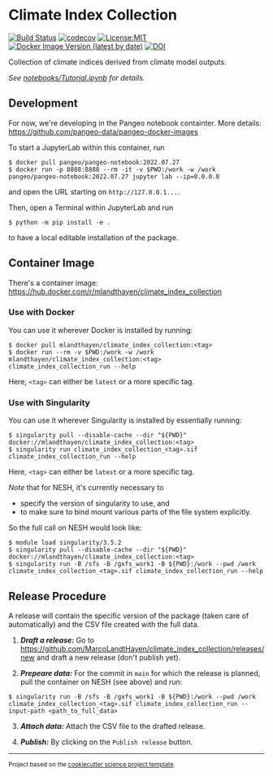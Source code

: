 # Climate Index Collection

[![Build Status](https://github.com/MarcoLandtHayen/climate_index_collection/workflows/Tests/badge.svg)](https://github.com/MarcoLandtHayen/climate_index_collection/actions)
[![codecov](https://codecov.io/gh/MarcoLandtHayen/climate_index_collection/branch/main/graph/badge.svg)](https://codecov.io/gh/MarcoLandtHayen/climate_index_collection)
[![License:MIT](https://img.shields.io/badge/License-MIT-lightgray.svg?style=flt-square)](https://opensource.org/licenses/MIT)
[![Docker Image Version (latest by date)](https://img.shields.io/docker/v/mlandthayen/climate_index_collection?label=DockerHub)](https://hub.docker.com/r/mlandthayen/climate_index_collection/tags)
[![DOI](https://zenodo.org/badge/DOI/10.5281/zenodo.7440574.svg)](https://doi.org/10.5281/zenodo.7440574)


Collection of climate indices derived from climate model outputs.


_See [notebooks/Tutorial.ipynb](notebooks/Tutorial.ipynb) for details._


## Development

For now, we're developing in the Pangeo notebook containter. More details: https://github.com/pangeo-data/pangeo-docker-images

To start a JupyterLab within this container, run
```shell
$ docker pull pangeo/pangeo-notebook:2022.07.27
$ docker run -p 8888:8888 --rm -it -v $PWD:/work -w /work pangeo/pangeo-notebook:2022.07.27 jupyter lab --ip=0.0.0.0
```
and open the URL starting on `http://127.0.0.1...`.

Then, open a Terminal within JupyterLab and run
```shell
$ python -m pip install -e .
```
to have a local editable installation of the package.

## Container Image

There's a container image: https://hub.docker.com/r/mlandthayen/climate_index_collection

### Use with Docker

You can use it wherever Docker is installed by running:
```shell
$ docker pull mlandthayen/climate_index_collection:<tag>
$ docker run --rm -v $PWD:/work -w /work mlandthayen/climate_index_collection:<tag> climate_index_collection_run --help
```
Here, `<tag>` can either be `latest` or a more specific tag.

### Use with Singularity

You can use it wherever Singularity is installed by essentially running:
```shell
$ singularity pull --disable-cache --dir "${PWD}" docker://mlandthayen/climate_index_collection:<tag>
$ singularity run climate_index_collection_<tag>.sif climate_index_collection_run --help
```
Here, `<tag>` can either be `latest` or a more specific tag.

_Note_ that for NESH, it's currently necessary to
- specify the version of singularity to use, and
- to make sure to bind mount various parts of the file system explicitly.

So the full call on NESH would look like:
```shell
$ module load singularity/3.5.2
$ singularity pull --disable-cache --dir "${PWD}" docker://mlandthayen/climate_index_collection:<tag>
$ singularity run -B /sfs -B /gxfs_work1 -B ${PWD}:/work --pwd /work climate_index_collection_<tag>.sif climate_index_collection_run --help
```

## Release Procedure

A release will contain the specific version of the package (taken care of automatically) and the CSV file created with the full data.

1. _**Draft a release:**_ Go to https://github.com/MarcoLandtHayen/climate_index_collection/releases/new and draft a new release (don't publish yet).

2. _**Prepeare data:**_ For the commit in `main` for which the release is planned, pull the container on NESH (see above) and run:
```
$ singularity run -B /sfs -B /gxfs_work1 -B ${PWD}:/work --pwd /work climate_index_collection_<tag>.sif climate_index_collection_run --input-path <path_to_full_data>
```

3. _**Attach data:**_ Attach the CSV file to the drafted release.

4. _**Publish:**_ By clicking on the `Publish release` button.

--------

<p><small>Project based on the <a target="_blank" href="https://github.com/jbusecke/cookiecutter-science-project">cookiecutter science project template</a>.</small></p>
